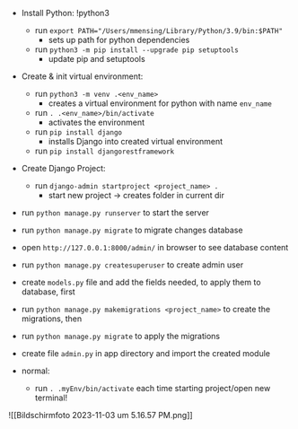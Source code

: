 




- Install Python: !python3
	- run ```export PATH="/Users/mmensing/Library/Python/3.9/bin:$PATH"```
		- sets up path for python dependencies
	- run ```python3 -m pip install --upgrade pip setuptools``` 
		- update pip and setuptools
-  Create & init virtual environment: 
	- run ```python3 -m venv .<env_name>```
		- creates a virtual environment for python with name ```env_name```
	- run ```. .<env_name>/bin/activate```
		- activates the environment
	- run ```pip install django```
		- installs Django into created virtual environment
	- run ```pip install djangorestframework```
- Create Django Project:
	- run ```django-admin startproject <project_name> .```
		- start new project -> creates folder in current dir
- run ```python manage.py runserver``` to start the server
- run ```python manage.py migrate``` to migrate changes database
- open ```http://127.0.0.1:8000/admin/``` in browser to see database content
- run ```python manage.py createsuperuser``` to create admin user
- create ```models.py``` file and add the fields needed, to apply them to database, first
- run ```python manage.py makemigrations <project_name>``` to create the migrations, then
- run ```python manage.py migrate``` to apply the migrations
- create file ```admin.py``` in app directory and import the created module





- normal:
	- run ```. .myEnv/bin/activate``` each time starting project/open new terminal!

 ![[Bildschirmfoto 2023-11-03 um 5.16.57 PM.png]]